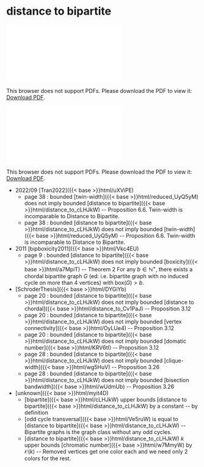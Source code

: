 # distance to bipartite




<object data="../local_distance_to_cLHJkW.pdf" type="application/pdf" width="100%" height="480px"><embed src="../local_distance_to_cLHJkW.pdf"><p>This browser does not support PDFs. Please download the PDF to view it: <a href="../local_distance_to_cLHJkW.pdf">Download PDF</a>.</p></embed></object>


<object data="../inclusions_distance_to_cLHJkW.pdf" type="application/pdf" width="100%" height="480px"><embed src="../inclusions_distance_to_cLHJkW.pdf"><p>This browser does not support PDFs. Please download the PDF to view it: <a href="../inclusions_distance_to_cLHJkW.pdf">Download PDF</a>.</p></embed></object>

* 2022/09 [Tran2022]({{< base >}}html/uXViPE)
    * page 38 : bounded [twin-width]({{< base >}}html/reduced_UyQ5yM) does not imply bounded [distance to bipartite]({{< base >}}html/distance_to_cLHJkW) -- Proposition 6.6. Twin-width is incomparable to Distance to Bipartite.
    * page 38 : bounded [distance to bipartite]({{< base >}}html/distance_to_cLHJkW) does not imply bounded [twin-width]({{< base >}}html/reduced_UyQ5yM) -- Proposition 6.6. Twin-width is incomparable to Distance to Bipartite.
* 2011 [bipboxicity2011]({{< base >}}html/Vkc4EU)
    * page 9 : bounded [distance to bipartite]({{< base >}}html/distance_to_cLHJkW) does not imply bounded [boxicity]({{< base >}}html/a7MpiT) -- Theorem 2 For any $b \in \mathbb N^+$, there exists a chordal bipartite graph $G$ (ed: i.e. bipartite graph with no induced cycle on more than 4 vertices) with $\mathrm{box}(G) > b$.
*  [SchroderThesis]({{< base >}}html/DYGiYb)
    * page 20 : bounded [distance to bipartite]({{< base >}}html/distance_to_cLHJkW) does not imply bounded [distance to chordal]({{< base >}}html/distance_to_Cv1PaJ) -- Proposition 3.12
    * page 20 : bounded [distance to bipartite]({{< base >}}html/distance_to_cLHJkW) does not imply bounded [vertex connectivity]({{< base >}}html/OyLUe4) -- Proposition 3.12
    * page 20 : bounded [distance to bipartite]({{< base >}}html/distance_to_cLHJkW) does not imply bounded [domatic number]({{< base >}}html/KRV6tI) -- Proposition 3.12
    * page 28 : bounded [distance to bipartite]({{< base >}}html/distance_to_cLHJkW) does not imply bounded [clique-width]({{< base >}}html/wg5HuV) -- Proposition 3.26
    * page 28 : bounded [distance to bipartite]({{< base >}}html/distance_to_cLHJkW) does not imply bounded [bisection bandwidth]({{< base >}}html/wUdmUb) -- Proposition 3.26
*  [unknown]({{< base >}}html/myit4D)
    * [bipartite]({{< base >}}html/cLHJkW) upper bounds [distance to bipartite]({{< base >}}html/distance_to_cLHJkW) by a constant -- by definition
    * [odd cycle transversal]({{< base >}}html/Ve5ruW) is equal to [distance to bipartite]({{< base >}}html/distance_to_cLHJkW) -- Bipartite graphs is the graph class without any odd cycles.
    * [distance to bipartite]({{< base >}}html/distance_to_cLHJkW) $k$ upper bounds [chromatic number]({{< base >}}html/w7MmyW) by $\mathcal O(k)$ -- Removed vertices get one color each and we need only $2$ colors for the rest.